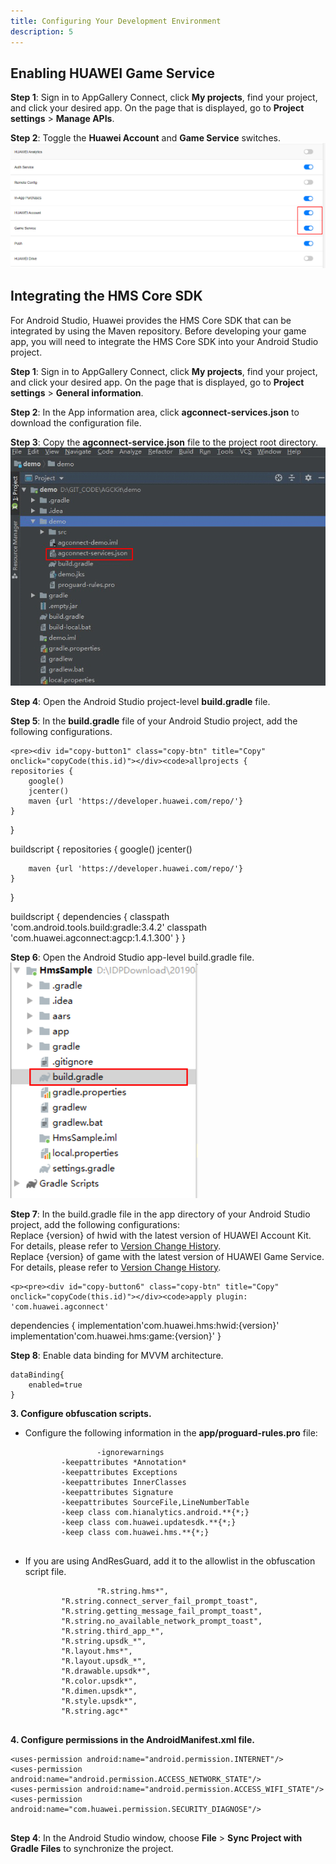 ```yaml
---
title: Configuring Your Development Environment
description: 5
---
```



<h2><strong>Enabling HUAWEI Game Service</strong></h2>
<p><strong>Step 1</strong>: Sign in to AppGallery Connect, click <Strong>My projects</Strong>, find your project, and click your desired app. On the page that is displayed, go to <strong>Project settings</strong> > <strong>Manage APIs</strong>.</p>
<p><strong>Step 2</strong>: Toggle the <strong>Huawei Account</strong> and <strong>Game Service</strong> switches.<br><img style="width: 800.00px" src="https://raw.githubusercontent.com/basaraksanli/gameServiceRepo/master/assets/3.png" onclick="imageclick(src)"></p>

<h2><strong>Integrating the HMS Core SDK</strong></h2>
<p>For Android Studio, Huawei provides the HMS Core SDK that can be integrated by using the Maven repository. Before developing your game app, you will need to integrate the HMS Core SDK into your Android Studio project.</p>


<p><strong>Step 1</strong>: Sign in to AppGallery Connect, click <strong>My projects</strong>, find your project, and click your desired app. On the page that is displayed, go to <strong>Project settings</strong> > <strong>General information</strong>.</p>

<p><strong>Step 2</strong>: In the App information area, click <strong>agconnect-services.json</strong> to download the configuration file.</p>

<p><strong>Step 3</strong>: Copy the <strong>agconnect-service.json</strong> file to the project root directory.<br><img style="width: 600.00px" src="https://raw.githubusercontent.com/basaraksanli/gameServiceRepo/master/assets/4.png" onclick="imageclick(src)"></p>

<p><strong>Step 4</strong>: Open the Android Studio project-level <strong>build.gradle</strong> file.</p>

<p><strong>Step 5</strong>: In the <strong>build.gradle</strong> file of your Android Studio project, add the following configurations.

    <pre><div id="copy-button1" class="copy-btn" title="Copy" onclick="copyCode(this.id)"></div><code>allprojects {
    repositories {
        google()
        jcenter()
        maven {url 'https://developer.huawei.com/repo/'}
    }
}

buildscript {
    repositories {
        google()
        jcenter()

        maven {url 'https://developer.huawei.com/repo/'}
    }
}

buildscript {
    dependencies {
        classpath 'com.android.tools.build:gradle:3.4.2'
        classpath 'com.huawei.agconnect:agcp:1.4.1.300'
    }
}
</code></pre>
</p>

<p><strong>Step 6</strong>: Open the Android Studio app-level build.gradle file.<br><img style="width: 300.00px" src="https://raw.githubusercontent.com/basaraksanli/gameServiceRepo/master/assets/5.png" onclick="imageclick(src)"></p>

<p><strong>Step 7</strong>: In the build.gradle file in the app directory of your Android Studio project, add the following configurations:<br>
Replace {version} of hwid with the latest version of HUAWEI Account Kit. For details, please refer to <a href= "https://developer.huawei.com/consumer/en/doc/development/HMSCore-Guides/version-change-history-0000001050048874" targey=_blank>Version Change History</a>.<br>
Replace {version} of game with the latest version of HUAWEI Game Service. For details, please refer to <a href= "https://developer.huawei.com/consumer/en/doc/development/HMSCore-Guides/version-change-history-0000001050123471" targey=_blank>Version Change History</a>.
</p>



	<p><pre><div id="copy-button6" class="copy-btn" title="Copy" onclick="copyCode(this.id)"></div><code>apply plugin: 'com.huawei.agconnect'

dependencies {
    implementation'com.huawei.hms:hwid:{version}'
    implementation'com.huawei.hms:game:{version}'
}
</code></pre></p>
	


<p><strong>Step 8</strong>: Enable data binding for MVVM architecture.</p>

<pre><div id="copy-button7" class="copy-btn" title="Copy" onclick="copyCode(this.id)"></div><code>dataBinding{
    enabled=true
}
</code></pre>

<p><strong>3. Configure obfuscation scripts.</strong></p>
<ul>
	<li>Configure the following information in the <strong>app/proguard-rules.pro</strong> file:<pre><div id="copy-button7" class="copy-btn" title="Copy" onclick="copyCode(this.id)"></div><code>                <span class="pun">-</span><span class="pln">ignorewarnings</span><span class="pln">
		</span><span class="pun">-</span><span class="pln">keepattributes </span><span class="pun">*</span><span class="typ">Annotation</span><span class="pun">*</span><span class="pln">
		</span><span class="pun">-</span><span class="pln">keepattributes </span><span class="typ">Exceptions</span><span class="pln">
		</span><span class="pun">-</span><span class="pln">keepattributes </span><span class="typ">InnerClasses</span><span class="pln">
		</span><span class="pun">-</span><span class="pln">keepattributes </span><span class="typ">Signature</span><span class="pln">
		</span><span class="pun">-</span><span class="pln">keepattributes </span><span class="typ">SourceFile</span><span class="pun">,</span><span class="typ">LineNumberTable</span><span class="pln">
		</span><span class="pun">-</span><span class="pln">keep </span><span class="kwd">class</span><span class="pln"> com</span><span class="pun">.</span><span class="pln">hianalytics</span><span class="pun">.</span><span class="pln">android</span><span class="pun">.**{*;}</span><span class="pln">
		</span><span class="pun">-</span><span class="pln">keep </span><span class="kwd">class</span><span class="pln"> com</span><span class="pun">.</span><span class="pln">huawei</span><span class="pun">.</span><span class="pln">updatesdk</span><span class="pun">.**{*;}</span><span class="pln">
		</span><span class="pun">-</span><span class="pln">keep </span><span class="kwd">class</span><span class="pln"> com</span><span class="pun">.</span><span class="pln">huawei</span><span class="pun">.</span><span class="pln">hms</span><span class="pun">.**{*;}</span><span class="pln">
		</span></code></pre>
	</li>
	<li>If you are using AndResGuard, add it to the allowlist in the obfuscation script file.<pre><div id="copy-button8" class="copy-btn" title="Copy" onclick="copyCode(this.id)"></div><code>               <span class="str"> "R.string.hms*"</span><span class="pun">,</span><span class="pln">
		</span><span class="str">"R.string.connect_server_fail_prompt_toast"</span><span class="pun">,</span><span class="pln">
		</span><span class="str">"R.string.getting_message_fail_prompt_toast"</span><span class="pun">,</span><span class="pln">
		</span><span class="str">"R.string.no_available_network_prompt_toast"</span><span class="pun">,</span><span class="pln">
		</span><span class="str">"R.string.third_app_*"</span><span class="pun">,</span><span class="pln">
		</span><span class="str">"R.string.upsdk_*"</span><span class="pun">,</span><span class="pln">
		</span><span class="str">"R.layout.hms*"</span><span class="pun">,</span><span class="pln">
		</span><span class="str">"R.layout.upsdk_*"</span><span class="pun">,</span><span class="pln"> 
		</span><span class="str">"R.drawable.upsdk*"</span><span class="pun">,</span><span class="pln">
		</span><span class="str">"R.color.upsdk*"</span><span class="pun">,</span><span class="pln"> 
		</span><span class="str">"R.dimen.upsdk*"</span><span class="pun">,</span><span class="pln">
		</span><span class="str">"R.style.upsdk*"</span><span class="pun">,</span><span class="pln">
		</span><span class="str">"R.string.agc*"</span><span class="pln">
		</span></code></pre>
	</li>
</ul>
<p><strong>4. Configure permissions in the AndroidManifest.xml file.</strong></p>
<pre><div id="copy-button9" class="copy-btn" title="Copy" onclick="copyCode(this.id)"></div><code><span class="tag">&lt;uses-permission</span><span class="pln"> </span><span class="atn">android:name</span><span class="pun">=</span><span class="atv">"android.permission.INTERNET"</span><span class="tag">/&gt;</span><span class="pln">
</span><span class="tag">&lt;uses-permission</span><span class="pln"> </span><span class="atn">android:name</span><span class="pun">=</span><span class="atv">"android.permission.ACCESS_NETWORK_STATE"</span><span class="tag">/&gt;</span><span class="pln">
</span><span class="tag">&lt;uses-permission</span><span class="pln"> </span><span class="atn">android:name</span><span class="pun">=</span><span class="atv">"android.permission.ACCESS_WIFI_STATE"</span><span class="tag">/&gt;</span><span class="pln">
</span><span class="tag">&lt;uses-permission</span><span class="pln"> </span><span class="atn">android:name</span><span class="pun">=</span><span class="atv">"com.huawei.permission.SECURITY_DIAGNOSE"</span><span class="tag">/&gt;</span><span class="pln">
  </span></code></pre>
<p><strong>Step 4</strong>: In the Android Studio window, choose <strong>File</strong> &gt; <strong>Sync Project with Gradle Files</strong> to synchronize the project.</p>
